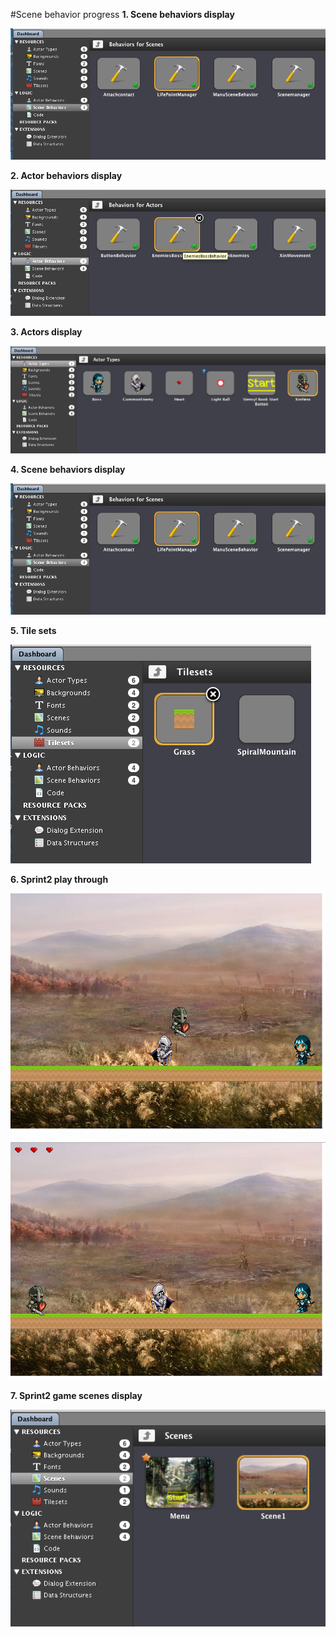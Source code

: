 #Scene behavior progress
**1. Scene behaviors display**

![Scene2 behaviors](Scene2scenebehaviors.png)

**2. Actor behaviors display**

![Actor behaviors in sprint 2](Scene2Actorbehaviors.png)

**3. Actors display**

![Actors](Scene2actorplayers.png)

**4. Scene behaviors display**

![Scene behaviors](Scene2scenebehaviors.png)

**5. Tile sets**

![Tile sets](Scenetilesets.png)

**6. Sprint2 play through**

![Playthrough1](Scene2playthrough.png)

![Playthrough2](Scene2Scenes1.png)

**7. Sprint2 game scenes display**

![Scenes](Scene2Scenes.png)
